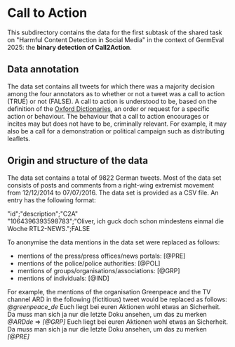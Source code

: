 # Call to Action

This subdirectory contains the data for the first subtask of the shared task on "Harmful Content Detection in Social Media" in the context of GermEval 2025: the **binary detection of Call2Action**. 

## Data annotation

The data set contains all tweets for which there was a majority decision among the four annotators as to whether or not a tweet was a call to action (TRUE) or not (FALSE). A call to action is understood to be, based on the definition of the [Oxford Dictionaries](https://www.oxfordlearnersdictionaries.com/definition/english/call-to-action), an order or request for a specific action or behaviour. The behaviour that a call to action encourages or incites may but does not have to be, criminally relevant. For example, it may also be a call for a demonstration or political campaign such as distributing leaflets. 

## Origin and structure of the data 

The data set contains a total of 9822 German tweets. Most of the data set consists of posts and comments from a right-wing extremist movement from 12/12/2014 to 07/07/2016. The data set is provided as a CSV file. An entry has the following format: 

"id";"description";"C2A"<br />
"1064396393598783";"Oliver, ich guck doch schon mindestens einmal die Woche RTL2-NEWS.";FALSE

To anonymise the data mentions in the data set were replaced as follows:
- mentions of the press/press offices/news portals: [@PRE]
- mentions of the police/police authorities: [@POL]
- mentions of groups/organisations/associations: [@GRP]
- mentions of individuals: [@IND]

For example, the mentions of the organisation Greenpeace and the TV channel ARD in the following (fictitious) tweet would be replaced as follows:
*@greenpeace_de* Euch liegt bei euren Aktionen wohl etwas an Sicherheit. Da muss man sich ja nur die letzte Doku ansehen, um das zu merken *@ARDde* => *[@GRP]* Euch liegt bei euren Aktionen wohl etwas an Sicherheit. Da muss man sich ja nur die letzte Doku ansehen, um das zu merken *[@PRE]*
